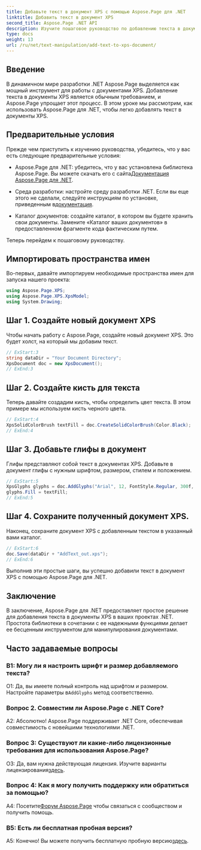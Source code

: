 ```yaml
---
title: Добавьте текст в документ XPS с помощью Aspose.Page для .NET
linktitle: Добавить текст в документ XPS
second_title: Aspose.Page .NET API
description: Изучите пошаговое руководство по добавлению текста в документы XPS с помощью Aspose.Page для .NET. Улучшайте свои проекты .NET без особых усилий.
type: docs
weight: 13
url: /ru/net/text-manipulation/add-text-to-xps-document/
---
```

## Введение

В динамичном мире разработки .NET Aspose.Page выделяется как мощный инструмент для работы с документами XPS. Добавление текста в документы XPS является обычным требованием, и Aspose.Page упрощает этот процесс. В этом уроке мы рассмотрим, как использовать Aspose.Page для .NET, чтобы легко добавлять текст в документы XPS.

## Предварительные условия

Прежде чем приступить к изучению руководства, убедитесь, что у вас есть следующие предварительные условия:

- Aspose.Page для .NET: убедитесь, что у вас установлена библиотека Aspose.Page. Вы можете скачать его с сайта[Документация Aspose.Page для .NET](https://reference.aspose.com/page/net/).

-  Среда разработки: настройте среду разработки .NET. Если вы еще этого не сделали, следуйте инструкциям по установке, приведенным в[документация](https://reference.aspose.com/page/net/).

- Каталог документов: создайте каталог, в котором вы будете хранить свои документы. Замените «Каталог ваших документов» в предоставленном фрагменте кода фактическим путем.

Теперь перейдем к пошаговому руководству.

## Импортировать пространства имен

Во-первых, давайте импортируем необходимые пространства имен для запуска нашего проекта:

```csharp
using Aspose.Page.XPS;
using Aspose.Page.XPS.XpsModel;
using System.Drawing;
```

## Шаг 1. Создайте новый документ XPS

Чтобы начать работу с Aspose.Page, создайте новый документ XPS. Это будет холст, на который мы добавим текст.

```csharp
// ExStart:3
string dataDir = "Your Document Directory";
XpsDocument doc = new XpsDocument();
// ExEnd:3
```

## Шаг 2. Создайте кисть для текста

Теперь давайте создадим кисть, чтобы определить цвет текста. В этом примере мы используем кисть черного цвета.

```csharp
// ExStart:4
XpsSolidColorBrush textFill = doc.CreateSolidColorBrush(Color.Black);
// ExEnd:4
```

## Шаг 3. Добавьте глифы в документ

Глифы представляют собой текст в документах XPS. Добавьте в документ глифы с нужным шрифтом, размером, стилем и положением.

```csharp
// ExStart:5
XpsGlyphs glyphs = doc.AddGlyphs("Arial", 12, FontStyle.Regular, 300f, 450f, "Hello World!");
glyphs.Fill = textFill;
// ExEnd:5
```

## Шаг 4. Сохраните полученный документ XPS.

Наконец, сохраните документ XPS с добавленным текстом в указанный вами каталог.

```csharp
// ExStart:6
doc.Save(dataDir + "AddText_out.xps");
// ExEnd:6
```

Выполнив эти простые шаги, вы успешно добавили текст в документ XPS с помощью Aspose.Page для .NET.

## Заключение

В заключение, Aspose.Page для .NET предоставляет простое решение для добавления текста в документы XPS в ваших проектах .NET. Простота библиотеки в сочетании с ее надежными функциями делает ее бесценным инструментом для манипулирования документами.

## Часто задаваемые вопросы

### В1: Могу ли я настроить шрифт и размер добавляемого текста?

 О1: Да, вы имеете полный контроль над шрифтом и размером. Настройте параметры в`AddGlyphs` метод соответственно.

### Вопрос 2. Совместим ли Aspose.Page с .NET Core?

А2: Абсолютно! Aspose.Page поддерживает .NET Core, обеспечивая совместимость с новейшими технологиями .NET.

### Вопрос 3: Существуют ли какие-либо лицензионные требования для использования Aspose.Page?

 О3: Да, вам нужна действующая лицензия. Изучите варианты лицензирования[здесь](https://purchase.aspose.com/buy).

### Вопрос 4: Как я могу получить поддержку или обратиться за помощью?

 А4: Посетите[Форум Aspose.Page](https://forum.aspose.com/c/page/39) чтобы связаться с сообществом и получить помощь.

### В5: Есть ли бесплатная пробная версия?

 А5: Конечно! Вы можете получить бесплатную пробную версию[здесь](https://releases.aspose.com/).